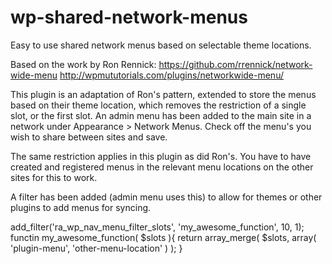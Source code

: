 # wp-shared-network-menus
Easy to use shared network menus based on selectable theme locations.

Based on the work by Ron Rennick:
https://github.com/rrennick/network-wide-menu
http://wpmututorials.com/plugins/networkwide-menu/

This plugin is an adaptation of Ron's pattern, extended to store the menus based on their theme location, which removes the restriction of a single slot, or the first slot. An admin menu has been added to the main site in a network under Appearance > Network Menus.  Check off the menu's  you wish to share between sites and save.

The same restriction applies in this plugin as did Ron's.  You have to have created and registered menus in the relevant menu locations on the other sites for this to work.

A filter has been added (admin menu uses this) to allow for themes or other plugins to add menus for syncing.

add_filter('ra_wp_nav_menu_filter_slots', 'my_awesome_function', 10, 1);
functin my_awesome_function( $slots ){
  return array_merge( $slots, array( 'plugin-menu', 'other-menu-location' ) );
}
